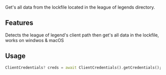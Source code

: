 Get's all data from the lockfile located in the league of legends directory.

## Features

Detects the league of legend's client path then get's all data in the lockfile, works on windwos & macOS

## Usage

```dart
ClientCredentials? creds = await ClientCredentials().getCredentials();
```
